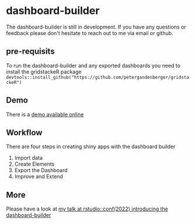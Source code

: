 # dashboard-builder
The dashboard-builder is still in development. If you have any questions or feedback please don't hesitate to reach out to me via email or github.

## pre-requisits
To run the dashboard-builder and any exported dashboards you need to install the gridstackeR package
```devtools::install_github("https://github.com/petergandenberger/gridstackeR")```

## Demo
There is a [demo available online](https://pega.shinyapps.io/dashboard-builder/)

## Workflow
There are four steps in creating shiny apps with the dashboard builder

1. Import data
2. Create Elements
3. Export the Dashboard
4. Improve and Extend

## More
Please have a look at [my talk at rstudio::conf(2022) introducing the dashboard-builder](https://sched.co/11ibG)

